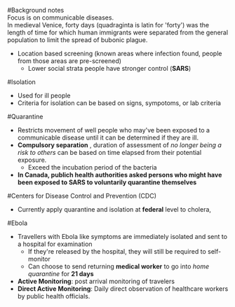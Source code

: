 #Background notes  
Focus is on communicable diseases.   
In medieval Venice, forty days (quadraginta is latin for 'forty') was the length of time for which human immigrants were separated from the general population to limit the spread of bubonic plague.   
- Location based screening (known areas where infection found, people from those areas are pre-screened)  
	- Lower social strata people have stronger control (**SARS**)  
	
#Isolation   
- Used for ill people  
- Criteria for isolation can be based on signs, sympotoms, or lab criteria  

#Quarantine   
- Restricts movement of well people who may've been exposed to a communicable disease until it can be determined if they are ill.  
- **Compulsory separation** , duration of assessment of *no longer being a risk to others* can be based on time elapsed from their potential exposure.  
	- Exceed the incubation period of the bacteria  
- **In Canada, publich health authorities asked persons who might have been exposed to SARS to voluntarily quarantine themselves**  

#Centers for Disease Control and Prevention (CDC)  
- Currently apply quarantine and isolation at **federal** level to cholera,  

#Ebola  
- Travellers with Ebola like symptoms are immediately isolated and sent to a hospital for examination  
	- If they're released by the hospital, they will still be required to self-monitor  
	- Can choose to send returning **medical worker** to go into *home quarantine*  for **21 days**    
- **Active Monitoring**: post arrival monitoring of travelers  
- **Direct Active Monitoring**: Daily direct observation of healthcare workers by public health officials.  

